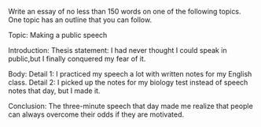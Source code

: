 Write an essay of no less than 150 words on one of the following topics. One topic has an outline that you can follow.

Topic:
Making a public speech

Introduction:
Thesis statement: I had never thought I could speak in public,but I finally conquered my fear of it.

Body:
Detail 1: I practiced my speech a lot with written notes for my English class.
Detail 2: I picked up the notes for  my biology test instead of speech notes that day, but I made it.

Conclusion:
The three-minute speech that day made me realize that people can always overcome their odds if they are motivated.